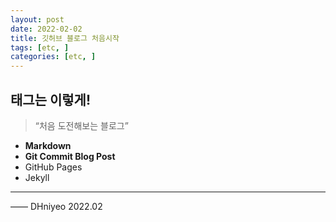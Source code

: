```yaml
---
layout: post
date: 2022-02-02
title: 깃허브 블로그 처음시작
tags: [etc, ]
categories: [etc, ]
---
```


## 태그는 이렇게!


> “처음 도전해보는 블로그”

- **Markdown**
- **Git Commit Blog Post**
- GitHub Pages
- Jekyll

---


—— DHniyeo 2022.02

